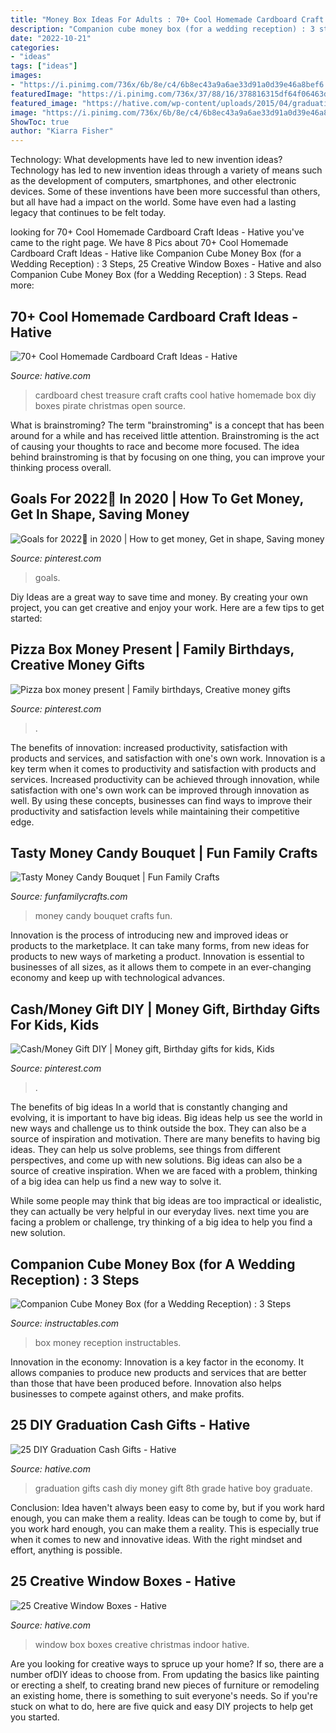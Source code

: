 ```yaml
---
title: "Money Box Ideas For Adults : 70+ Cool Homemade Cardboard Craft Ideas"
description: "Companion cube money box (for a wedding reception) : 3 steps"
date: "2022-10-21"
categories:
- "ideas"
tags: ["ideas"]
images:
- "https://i.pinimg.com/736x/6b/8e/c4/6b8ec43a9a6ae33d91a0d39e46a8bef6.jpg"
featuredImage: "https://i.pinimg.com/736x/37/88/16/378816315df64f06463d5aa0b70979d4.jpg"
featured_image: "https://hative.com/wp-content/uploads/2015/04/graduation-cash-gifts/graduation-cash-gifts.jpg"
image: "https://i.pinimg.com/736x/6b/8e/c4/6b8ec43a9a6ae33d91a0d39e46a8bef6.jpg"
ShowToc: true
author: "Kiarra Fisher"
---
```



Technology: What developments have led to new invention ideas?
Technology has led to new invention ideas through a variety of means such as the development of computers, smartphones, and other electronic devices. Some of these inventions have been more successful than others, but all have had a impact on the world. Some have even had a lasting legacy that continues to be felt today.

	

		
looking for 70+ Cool Homemade Cardboard Craft Ideas - Hative you've came to the right page. We have 8 Pics about 70+ Cool Homemade Cardboard Craft Ideas - Hative like Companion Cube Money Box (for a Wedding Reception) : 3 Steps, 25 Creative Window Boxes - Hative and also Companion Cube Money Box (for a Wedding Reception) : 3 Steps. Read more:
		
    
## 70+ Cool Homemade Cardboard Craft Ideas - Hative

<img loading=lazy src="https://hative.com/wp-content/uploads/2014/04/cardboard-crafts/1-cardboard-treasure-chest.jpg" onerror="this.onerror=null;this.src='https://tse1.mm.bing.net/th?id=OIP.lZnKs_CCwscwC6OqG8SCRAHaEb&amp;pid=15.1';" alt="70+ Cool Homemade Cardboard Craft Ideas - Hative">

_Source: hative.com_

>cardboard chest treasure craft crafts cool hative homemade box diy boxes pirate christmas open source. 

	

What is brainstroming?
The term "brainstroming" is a concept that has been around for a while and has received little attention. Brainstroming is the act of causing your thoughts to race and become more focused. The idea behind brainstroming is that by focusing on one thing, you can improve your thinking process overall.

    
## Goals For 2022🥰 In 2020 | How To Get Money, Get In Shape, Saving Money

<img loading=lazy src="https://i.pinimg.com/736x/6b/8e/c4/6b8ec43a9a6ae33d91a0d39e46a8bef6.jpg" onerror="this.onerror=null;this.src='https://tse4.mm.bing.net/th?id=OIP.eUZ334-PfV9nbFI0a2YP4wHaNL&amp;pid=15.1';" alt="Goals for 2022🥰 in 2020 | How to get money, Get in shape, Saving money">

_Source: pinterest.com_

>goals. 

	

Diy Ideas are a great way to save time and money. By creating your own project, you can get creative and enjoy your work. Here are a few tips to get started: 

    
## Pizza Box Money Present | Family Birthdays, Creative Money Gifts

<img loading=lazy src="https://i.pinimg.com/736x/37/88/16/378816315df64f06463d5aa0b70979d4.jpg" onerror="this.onerror=null;this.src='https://tse2.mm.bing.net/th?id=OIP.v2VZ2Ubj7ZICNV9OHdBCDQHaNL&amp;pid=15.1';" alt="Pizza box money present | Family birthdays, Creative money gifts">

_Source: pinterest.com_

>. 

	

The benefits of innovation: increased productivity, satisfaction with products and services, and satisfaction with one's own work.
Innovation is a key term when it comes to productivity and satisfaction with products and services. Increased productivity can be achieved through innovation, while satisfaction with one's own work can be improved through innovation as well. By using these concepts, businesses can find ways to improve their productivity and satisfaction levels while maintaining their competitive edge.

    
## Tasty Money Candy Bouquet | Fun Family Crafts

<img loading=lazy src="https://funfamilycrafts.com/wp-content/uploads/2014/03/money_candy_bouquet.jpg" onerror="this.onerror=null;this.src='https://tse3.mm.bing.net/th?id=OIP.gtxY_mVDYF_763UTx4rMZwHaI5&amp;pid=15.1';" alt="Tasty Money Candy Bouquet | Fun Family Crafts">

_Source: funfamilycrafts.com_

>money candy bouquet crafts fun. 

	

Innovation is the process of introducing new and improved ideas or products to the marketplace. It can take many forms, from new ideas for products to new ways of marketing a product. Innovation is essential to businesses of all sizes, as it allows them to compete in an ever-changing economy and keep up with technological advances.

    
## Cash/Money Gift DIY | Money Gift, Birthday Gifts For Kids, Kids

<img loading=lazy src="https://i.pinimg.com/736x/35/1e/c2/351ec24c01e3232a0fccf49e51619c7e.jpg" onerror="this.onerror=null;this.src='https://tse4.mm.bing.net/th?id=OIP.GbAcNrCokFnQY_2X9dXD1AHaJ3&amp;pid=15.1';" alt="Cash/Money Gift DIY | Money gift, Birthday gifts for kids, Kids">

_Source: pinterest.com_

>. 

	

The benefits of big ideas
In a world that is constantly changing and evolving, it is important to have big ideas. Big ideas help us see the world in new ways and challenge us to think outside the box. They can also be a source of inspiration and motivation.
There are many benefits to having big ideas. They can help us solve problems, see things from different perspectives, and come up with new solutions. Big ideas can also be a source of creative inspiration. When we are faced with a problem, thinking of a big idea can help us find a new way to solve it.

While some people may think that big ideas are too impractical or idealistic, they can actually be very helpful in our everyday lives. next time you are facing a problem or challenge, try thinking of a big idea to help you find a new solution.

    
## Companion Cube Money Box (for A Wedding Reception) : 3 Steps

<img loading=lazy src="https://cdn.instructables.com/ORIG/F70/DG8C/GRTHT9T7/F70DG8CGRTHT9T7.jpg?width=2100" onerror="this.onerror=null;this.src='https://tse2.mm.bing.net/th?id=OIP.Cg1XScZBn_wWES9z9F-8kQHaJ4&amp;pid=15.1';" alt="Companion Cube Money Box (for a Wedding Reception) : 3 Steps">

_Source: instructables.com_

>box money reception instructables. 

	

Innovation in the economy:
Innovation is a key factor in the economy. It allows companies to produce new products and services that are better than those that have been produced before. Innovation also helps businesses to compete against others, and make profits.

    
## 25 DIY Graduation Cash Gifts - Hative

<img loading=lazy src="https://hative.com/wp-content/uploads/2015/04/graduation-cash-gifts/graduation-cash-gifts.jpg" onerror="this.onerror=null;this.src='https://tse3.mm.bing.net/th?id=OIP.Z0hI6vYWZJCvO2dXOQfubAHaO0&amp;pid=15.1';" alt="25 DIY Graduation Cash Gifts - Hative">

_Source: hative.com_

>graduation gifts cash diy money gift 8th grade hative boy graduate. 

	

Conclusion: Idea haven't always been easy to come by, but if you work hard enough, you can make them a reality.
Ideas can be tough to come by, but if you work hard enough, you can make them a reality. This is especially true when it comes to new and innovative ideas. With the right mindset and effort, anything is possible.

    
## 25 Creative Window Boxes - Hative

<img loading=lazy src="https://hative.com/wp-content/uploads/2016/04/window-box/8-window-box-ideas.jpg" onerror="this.onerror=null;this.src='https://tse1.mm.bing.net/th?id=OIP.YA6ZNVF34F8MeBx0QFfnlgHaHa&amp;pid=15.1';" alt="25 Creative Window Boxes - Hative">

_Source: hative.com_

>window box boxes creative christmas indoor hative. 

	

Are you looking for creative ways to spruce up your home? If so, there are a number ofDIY ideas to choose from. From updating the basics like painting or erecting a shelf, to creating brand new pieces of furniture or remodeling an existing home, there is something to suit everyone's needs. So if you're stuck on what to do, here are five quick and easy DIY projects to help get you started.

